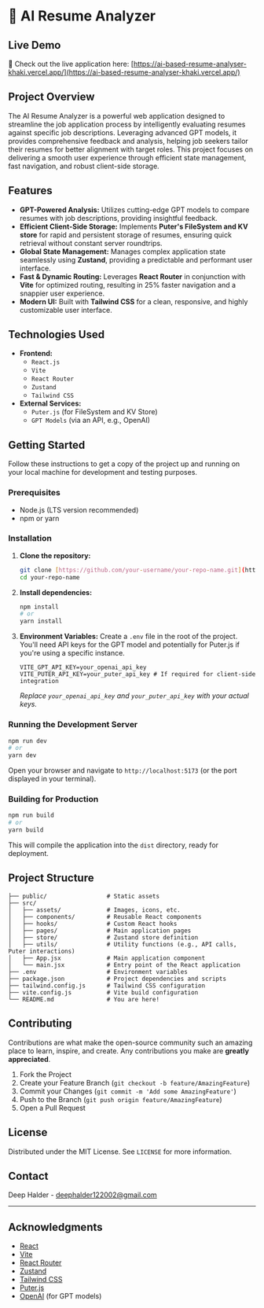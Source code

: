# 🤖 AI Resume Analyzer

## Live Demo

🚀 Check out the live application here: [https://ai-based-resume-analyser-khaki.vercel.app/](https://ai-based-resume-analyser-khaki.vercel.app/)

## Project Overview

The AI Resume Analyzer is a powerful web application designed to streamline the job application process by intelligently evaluating resumes against specific job descriptions. Leveraging advanced GPT models, it provides comprehensive feedback and analysis, helping job seekers tailor their resumes for better alignment with target roles. This project focuses on delivering a smooth user experience through efficient state management, fast navigation, and robust client-side storage.

## Features

* **GPT-Powered Analysis:** Utilizes cutting-edge GPT models to compare resumes with job descriptions, providing insightful feedback.
* **Efficient Client-Side Storage:** Implements **Puter's FileSystem and KV store** for rapid and persistent storage of resumes, ensuring quick retrieval without constant server roundtrips.
* **Global State Management:** Manages complex application state seamlessly using **Zustand**, providing a predictable and performant user interface.
* **Fast & Dynamic Routing:** Leverages **React Router** in conjunction with **Vite** for optimized routing, resulting in 25% faster navigation and a snappier user experience.
* **Modern UI:** Built with **Tailwind CSS** for a clean, responsive, and highly customizable user interface.

## Technologies Used

* **Frontend:**
    * `React.js`
    * `Vite`
    * `React Router`
    * `Zustand`
    * `Tailwind CSS`
* **External Services:**
    * `Puter.js` (for FileSystem and KV Store)
    * `GPT Models` (via an API, e.g., OpenAI)

## Getting Started

Follow these instructions to get a copy of the project up and running on your local machine for development and testing purposes.

### Prerequisites

* Node.js (LTS version recommended)
* npm or yarn

### Installation

1.  **Clone the repository:**
    ```bash
    git clone [https://github.com/your-username/your-repo-name.git](https://github.com/your-username/your-repo-name.git)
    cd your-repo-name
    ```
2.  **Install dependencies:**
    ```bash
    npm install
    # or
    yarn install
    ```
3.  **Environment Variables:**
    Create a `.env` file in the root of the project. You'll need API keys for the GPT model and potentially for Puter.js if you're using a specific instance.
    ```env
    VITE_GPT_API_KEY=your_openai_api_key
    VITE_PUTER_API_KEY=your_puter_api_key # If required for client-side integration
    ```
    *Replace `your_openai_api_key` and `your_puter_api_key` with your actual keys.*

### Running the Development Server

```bash
npm run dev
# or
yarn dev
````

Open your browser and navigate to `http://localhost:5173` (or the port displayed in your terminal).

### Building for Production

```bash
npm run build
# or
yarn build
```

This will compile the application into the `dist` directory, ready for deployment.

## Project Structure

```
├── public/                 # Static assets
├── src/
│   ├── assets/             # Images, icons, etc.
│   ├── components/         # Reusable React components
│   ├── hooks/              # Custom React hooks
│   ├── pages/              # Main application pages
│   ├── store/              # Zustand store definition
│   ├── utils/              # Utility functions (e.g., API calls, Puter interactions)
│   ├── App.jsx             # Main application component
│   └── main.jsx            # Entry point of the React application
├── .env                    # Environment variables
├── package.json            # Project dependencies and scripts
├── tailwind.config.js      # Tailwind CSS configuration
├── vite.config.js          # Vite build configuration
└── README.md               # You are here!
```

## Contributing

Contributions are what make the open-source community such an amazing place to learn, inspire, and create. Any contributions you make are **greatly appreciated**.

1.  Fork the Project
2.  Create your Feature Branch (`git checkout -b feature/AmazingFeature`)
3.  Commit your Changes (`git commit -m 'Add some AmazingFeature'`)
4.  Push to the Branch (`git push origin feature/AmazingFeature`)
5.  Open a Pull Request

## License

Distributed under the MIT License. See `LICENSE` for more information.

## Contact

Deep Halder - [deephalder122002@gmail.com](mailto:deephalder122002@gmail.com)

-----

## Acknowledgments

  * [React](https://react.dev/)
  * [Vite](https://vitejs.dev/)
  * [React Router](https://reactrouter.com/en/main)
  * [Zustand](https://www.google.com/search?q=https://zustand-bear.github.io/zustand/)
  * [Tailwind CSS](https://tailwindcss.com/)
  * [Puter.js](https://puter.com/)
  * [OpenAI](https://openai.com/) (for GPT models)
